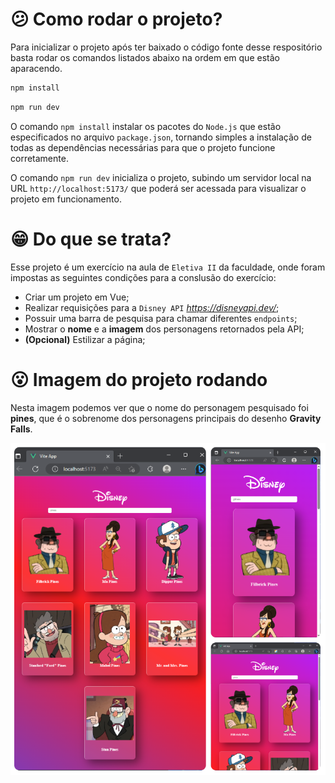 # :confused: Como rodar o projeto?

Para inicializar o projeto após ter baixado o código fonte desse respositório basta rodar os comandos listados abaixo na ordem em que estão aparacendo.

```bash
npm install
```

```bash
npm run dev
```

O comando `npm install`  instalar os pacotes do `Node.js` que estão especificados no arquivo `package.json`, tornando simples a instalação de todas as dependências necessárias para que o projeto funcione corretamente.

O comando `npm run dev` inicializa o projeto, subindo um servidor local na URL `http://localhost:5173/` que poderá ser acessada para visualizar o projeto em funcionamento.

# :grin: Do que se trata?

Esse projeto é um exercício na aula de `Eletiva II` da faculdade, onde foram impostas as seguintes condições para a conslusão do exercício:

- Criar um projeto em Vue;
- Realizar requisições para a `Disney API` _https://disneyapi.dev/_;
- Possuir uma barra de pesquisa para chamar diferentes `endpoints`;
- Mostrar o **nome** e a **imagem** dos personagens retornados pela API;
- **(Opcional)** Estilizar a página;

# :open_mouth: Imagem do projeto rodando

Nesta imagem podemos ver que o nome do personagem pesquisado foi **pines**, que é o sobrenome dos personagens principais do desenho **Gravity Falls**.

![Alt text](public/disney-api-vue.png)
